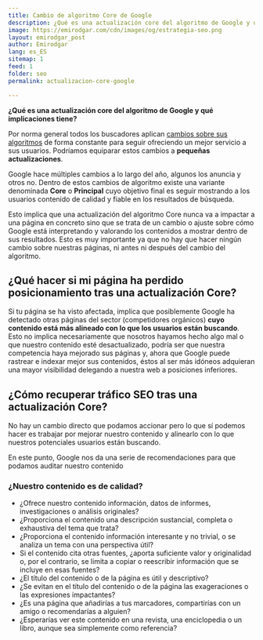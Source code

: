 ```yaml
---
title: Cambio de algoritmo Core de Google 
description: ¿Qué es una actualización core del algoritmo de Google y qué implicaciones tiene?
image: https://emirodgar.com/cdn/images/og/estrategia-seo.png
layout: emirodgar_post
author: Emirodgar
lang: es_ES
sitemap: 1
feed: 1
folder: seo
permalink: actualizacion-core-google

--- 
```


**¿Qué es una actualización core del algoritmo de Google y qué implicaciones tiene?**

Por norma general todos los buscadores aplican [cambios sobre sus algoritmos](https://emirodgar.com/cambio-algoritmo-google) de forma constante para seguir ofreciendo un mejor servicio a sus usuarios. Podríamos equiparar estos cambios a **pequeñas actualizaciones**.

Google hace múltiples cambios a lo largo del año, algunos los anuncia y otros no. Dentro de estos cambios de algoritmo existe una variante denominada **Core** o **Principal** cuyo objetivo final es seguir mostrando a los usuarios contenido de calidad y fiable en los resultados de búsqueda.

Esto implica que una actualización del algoritmo Core nunca va a impactar a una página en concreto sino que se trata de un cambio o ajuste sobre cómo Google está interpretando y valorando los contenidos a mostrar dentro de sus resultados. Esto es muy importante ya que no hay que hacer ningún cambio sobre nuestras páginas, ni antes ni después del cambio del algoritmo.

## ¿Qué hacer si mi página ha perdido posicionamiento tras una actualización Core? 

Si tu página se ha visto afectada, implica que posiblemente Google ha detectado otras páginas del sector (competidores orgánicos) **cuyo contenido está más alineado con lo que los usuarios están buscando**. Esto no implica necesariamente que nosotros hayamos hecho algo mal o que nuestro contenido esté desactualizado, podría ser que nuestra competencia haya mejorado sus páginas y, ahora que Google puede rastrear e indexar mejor sus contenidos, éstos al ser más idóneos adquieran una mayor visibilidad delegando a nuestra web a posiciones inferiores.

## ¿Cómo recuperar tráfico SEO tras una actualización Core?

No hay un cambio directo que podamos accionar pero lo que sí podemos hacer es trabajar por mejorar nuestro contenido y alinearlo con lo que nuestros potenciales usuarios están buscando.

En este punto, Google nos da una serie de recomendaciones para que podamos auditar nuestro contenido

### ¿Nuestro contenido es de calidad?

-   ¿Ofrece nuestro contenido información, datos de informes, investigaciones o análisis originales?
-   ¿Proporciona el contenido una descripción sustancial, completa o exhaustiva del tema que trata?
-   ¿Proporciona el contenido información interesante y no trivial, o se analiza un tema con una perspectiva útil?
-   Si el contenido cita otras fuentes, ¿aporta suficiente valor y originalidad o, por el contrario, se limita a copiar o reescribir información que se incluye en esas fuentes?
-   ¿El título del contenido o de la página es útil y descriptivo?
-   ¿Se evitan en el título del contenido o de la página las exageraciones o las expresiones impactantes?
-   ¿Es una página que añadirías a tus marcadores, compartirías con un amigo o recomendarías a alguien?
-   ¿Esperarías ver este contenido en una revista, una enciclopedia o un libro, aunque sea simplemente como referencia?
<!--stackedit_data:
eyJoaXN0b3J5IjpbLTEyOTA0ODkwNTAsNzQ0ODk4MzgxXX0=
-->